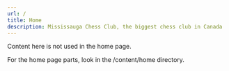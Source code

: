 ```yaml
---
url: /
title: Home
description: Mississauga Chess Club, the biggest chess club in Canada
---
```


Content here is not used in the home page.

For the home page parts, look in the /content/home directory.
